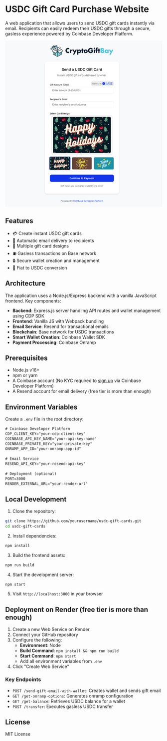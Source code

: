 # USDC Gift Card Purchase Website

A web application that allows users to send USDC gift cards instantly via email. Recipients can easily redeem their USDC gifts through a secure, gasless experience powered by Coinbase Developer Platform.

![USDC Gift Cards Homepage](public/images/homepage_screenshot.png)

## Features

- 💳 Create instant USDC gift cards
- 📧 Automatic email delivery to recipients
- 🎨 Multiple gift card designs
- ⛽ Gasless transactions on Base network
- 🔒 Secure wallet creation and management
- 💱 Fiat to USDC conversion

## Architecture

The application uses a Node.js/Express backend with a vanilla JavaScript frontend. Key components:

- **Backend**: Express.js server handling API routes and wallet management using CDP SDK
- **Frontend**: Vanilla JS with Webpack bundling
- **Email Service**: Resend for transactional emails
- **Blockchain**: Base network for USDC transactions
- **Smart Wallet Creation**: Coinbase Wallet SDK
- **Payment Processing**: Coinbase Onramp

## Prerequisites

- Node.js v16+
- npm or yarn
- A Coinbase account (No KYC required to [sign up](https://cdp.coinbase.com/create-account) via Coinbase Developer Platform)
- A Resend account for email delivery (free tier is more than enough)

## Environment Variables

Create a `.env` file in the root directory:

```
# Coinbase Developer Platform
CDP_CLIENT_KEY="your-cdp-client-key"
COINBASE_API_KEY_NAME="your-api-key-name"
COINBASE_PRIVATE_KEY="your-private-key"
ONRAMP_APP_ID="your-onramp-app-id"

# Email Service
RESEND_API_KEY="your-resend-api-key"

# Deployment (optional)
PORT=3000
RENDER_EXTERNAL_URL="your-render-url"
```

## Local Development

1. Clone the repository:
```bash
git clone https://github.com/yourusername/usdc-gift-cards.git
cd usdc-gift-cards
```

2. Install dependencies:
```bash
npm install
```

3. Build the frontend assets:
```bash
npm run build
```

4. Start the development server:
```bash
npm start
```

5. Visit `http://localhost:3000` in your browser

## Deployment on Render (free tier is more than enough)

1. Create a new Web Service on Render
2. Connect your GitHub repository
3. Configure the following:
   - **Environment**: Node
   - **Build Command**: `npm install && npm run build`
   - **Start Command**: `npm start`
   - Add all environment variables from `.env`
4. Click "Create Web Service"

### Key Endpoints

- `POST /send-gift-email-with-wallet`: Creates wallet and sends gift email
- `GET /get-onramp-options`: Generates onramp configuration
- `GET /get-balance`: Retrieves USDC balance for a wallet
- `POST /transfer`: Executes gasless USDC transfer

## License

MIT License

